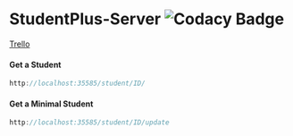 # StudentPlus-Server ![Codacy Badge](https://api.codacy.com/project/badge/Grade/dfdf4dc0d8c94cdd9267ae7f49a7f047)
[Trello](https://trello.com/b/xsjEz0eT/studentplus)

#### Get a Student
```java
http://localhost:35585/student/ID/
```

#### Get a Minimal Student
```java
http://localhost:35585/student/ID/update
```

